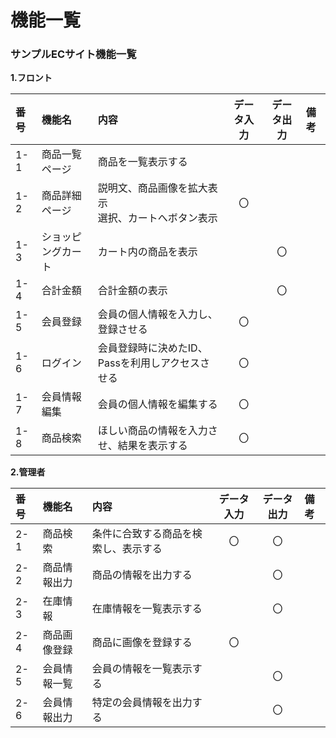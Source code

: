 # 機能一覧
### サンプルECサイト機能一覧
**1.フロント**

|番号|機能名|内容|データ入力|データ出力|備考|
|:---|:---|:---|:---:|:----:|:---|
|1-1|商品一覧ページ|商品を一覧表示する||||
|1-2|商品詳細ページ|説明文、商品画像を拡大表示<br>選択、カートへボタン表示|〇|||
|1-3|ショッピングカート|カート内の商品を表示||〇||
|1-4|合計金額|合計金額の表示||〇||
|1-5|会員登録|会員の個人情報を入力し、登録させる|〇|||
|1-6|ログイン|会員登録時に決めたID、Passを利用しアクセスさせる|〇|||
|1-7|会員情報編集|会員の個人情報を編集する|〇|||
|1-8|商品検索|ほしい商品の情報を入力させ、結果を表示する|〇|||


**2.管理者**

|番号|機能名|内容|データ入力|データ出力|備考|
|:---|:---|:---|:---:|:----:|:---|
|2-1|商品検索|条件に合致する商品を検索し、表示する|〇|〇||
|2-2|商品情報出力|商品の情報を出力する||〇||
|2-3|在庫情報|在庫情報を一覧表示する||〇||
|2-4|商品画像登録|商品に画像を登録する|〇|||
|2-5|会員情報一覧|会員の情報を一覧表示する||〇||
|2-6|会員情報出力|特定の会員情報を出力する||〇||
